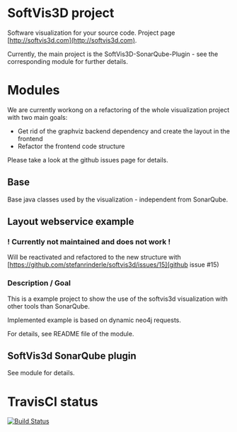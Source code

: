 # SoftVis3D project

Software visualization for your source code. Project page [http://softvis3d.com](http://softvis3d.com).

Currently, the main project is the SoftVis3D-SonarQube-Plugin - see the corresponding module for further details.

# Modules

We are currently workong on a refactoring of the whole visualization project with two main goals:
* Get rid of the graphviz backend dependency and create the layout in the frontend
* Refactor the frontend code structure

Please take a look at the github issues page for details.

## Base

Base java classes used by the visualization - independent from SonarQube.

## Layout webservice example

### ! Currently not maintained and does not work !

Will be reactivated and refactored to the new structure with [https://github.com/stefanrinderle/softvis3d/issues/15](github issue #15)

### Description / Goal

This is a example project to show the use of the softvis3d visualization with other tools than SonarQube.

Implemented example is based on dynamic neo4j requests.

For details, see README file of the module. 

## SoftVis3d SonarQube plugin

See module for details.

# TravisCI status

[![Build Status](https://travis-ci.org/stefanrinderle/softvis3d.svg?branch=master)](https://travis-ci.org/stefanrinderle/softvis3d)